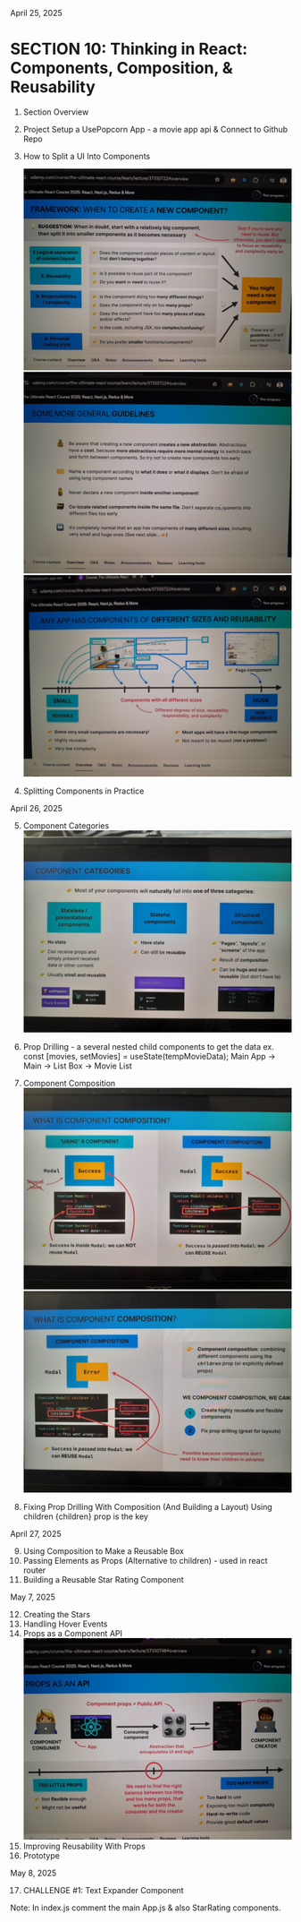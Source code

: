 April 25, 2025

# SECTION 10: Thinking in React: Components, Composition, & Reusability

1. Section Overview

2. Project Setup a UsePopcorn App - a movie app api & Connect to Github Repo

3. How to Split a UI Into Components

   ![alt text](/src/screenshot/image.png)
   ![alt text](/src/screenshot/image-1.png)
   ![alt text](/src/screenshot/image-2.png)

4. Splitting Components in Practice

April 26, 2025

5. Component Categories
   ![alt text](/src/screenshot/image-3.png)

6. Prop Drilling - a several nested child components to get the data
   ex. const [movies, setMovies] = useState(tempMovieData);
   Main App -> Main -> List Box -> Movie List

7. Component Composition
   ![alt text](/src/screenshot/image-4.png)
   ![alt text](/src/screenshot/image-5.png)

8. Fixing Prop Drilling With Composition (And Building a Layout)
   Using children {children} prop is the key

April 27, 2025

9. Using Composition to Make a Reusable Box
10. Passing Elements as Props (Alternative to children) - used in react router
11. Building a Reusable Star Rating Component

May 7, 2025

12. Creating the Stars
13. Handling Hover Events
14. Props as a Component API
    ![alt text](/src/screenshot/image-6.png)
15. Improving Reusability With Props
16. Prototype

May 8, 2025

17. CHALLENGE #1: Text Expander Component

Note: In index.js comment the main App.js & also StarRating components.
